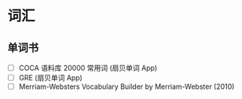 # 词汇

## 单词书

- [ ] COCA 语料库 20000 常用词 (扇贝单词 App)
- [ ] GRE (扇贝单词 App)
- [ ] Merriam-Websters Vocabulary Builder by Merriam-Webster (2010)
